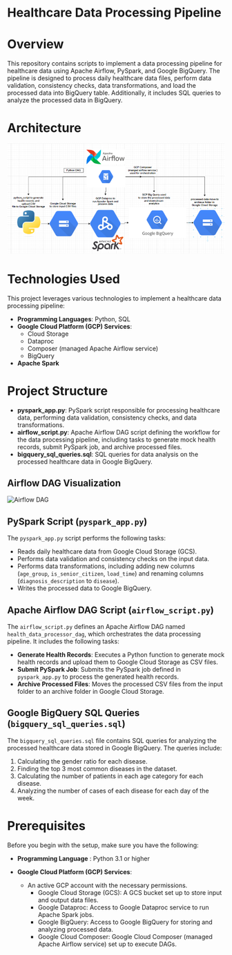 # Healthcare Data Processing Pipeline

# Overview
This repository contains scripts to implement a data processing pipeline for healthcare data using Apache Airflow, PySpark, and Google BigQuery. The pipeline is designed to process daily healthcare data files, perform data validation, consistency checks, data transformations, and load the processed data into BigQuery table. Additionally, it includes SQL queries to analyze the processed data in BigQuery.

# Architecture

![Architecture Diagram](https://github.com/MrSachinGoyal/Healthcare-Data-Processing-Pipeline/raw/master/architecture.png)

# Technologies Used
This project leverages various technologies to implement a healthcare data processing pipeline:

- **Programming Languages**: Python, SQL
- **Google Cloud Platform (GCP) Services**: 
  - Cloud Storage
  - Dataproc
  - Composer (managed Apache Airflow service)
  - BigQuery
- **Apache Spark**

# Project Structure
- **pyspark_app.py**: PySpark script responsible for processing healthcare data, performing data validation, consistency checks, and data transformations.
- **airflow_script.py**: Apache Airflow DAG script defining the workflow for the data processing pipeline, including tasks to generate mock health records, submit PySpark job, and archive processed files.
- **bigquery_sql_queries.sql**: SQL queries for data analysis on the processed healthcare data in Google BigQuery.

## Airflow DAG Visualization

![Airflow DAG](https://github.com/MrSachinGoyal/healthcare_data_processing_pipeline/blob/master/airflow_dag.png?raw=true)

## PySpark Script (`pyspark_app.py`)

The `pyspark_app.py` script performs the following tasks:

- Reads daily healthcare data from Google Cloud Storage (GCS).
- Performs data validation and consistency checks on the input data.
- Performs data transformations, including adding new columns (`age_group`, `is_senior_citizen`, `load_time`) and renaming columns (`diagnosis_description` to `disease`).
- Writes the processed data to Google BigQuery.

## Apache Airflow DAG Script (`airflow_script.py`)

The `airflow_script.py` defines an Apache Airflow DAG named `health_data_processor_dag`, which orchestrates the data processing pipeline. It includes the following tasks:

- **Generate Health Records**: Executes a Python function to generate mock health records and upload them to Google Cloud Storage as CSV files.
- **Submit PySpark Job**: Submits the PySpark job defined in `pyspark_app.py` to process the generated health records.
- **Archive Processed Files**: Moves the processed CSV files from the input folder to an archive folder in Google Cloud Storage.

## Google BigQuery SQL Queries (`bigquery_sql_queries.sql`)

The `bigquery_sql_queries.sql` file contains SQL queries for analyzing the processed healthcare data stored in Google BigQuery. The queries include:

1. Calculating the gender ratio for each disease.
2. Finding the top 3 most common diseases in the dataset.
3. Calculating the number of patients in each age category for each disease.
4. Analyzing the number of cases of each disease for each day of the week.

# Prerequisites

Before you begin with the setup, make sure you have the following:

- **Programming Language** : Python 3.1 or higher

- **Google Cloud Platform (GCP) Services**:
   - An active GCP account with the necessary permissions.
     - Google Cloud Storage (GCS): A GCS bucket set up to store input and output data files.
     - Google Dataproc: Access to Google Dataproc service to run Apache Spark jobs.
     - Google BigQuery: Access to Google BigQuery for storing and analyzing processed data.
     - Google Cloud Composer: Google Cloud Composer (managed Apache Airflow service) set up to execute DAGs.
